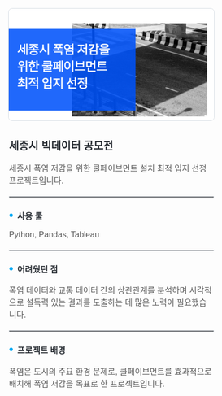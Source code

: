 <div style="font-family: Arial, sans-serif; margin-top: 30px;">

  <!-- 프로젝트 2 -->
  <div style="text-align: center; margin-bottom: 40px;">
    <img src="https://github.com/jinjin7766/Portfolio/blob/main/%EA%B3%B5%EB%AA%A8%EC%A0%84_%ED%91%9C%EC%A7%80.png" alt="Cool Pavement 프로젝트" style="width: 80%; height: auto; border-radius: 8px; border: 1px solid #d8dee4;">
    <div style="margin-top: 20px; text-align: left; width: 80%; margin-left: auto; margin-right: auto;">
      <h2 style="color: #282d33;">세종시 빅데이터 공모전</h2>
      <p style="font-size: 16px; color: #585858;">
        세종시 폭염 저감을 위한 쿨페이브먼트 설치 최적 입지 선정 프로젝트입니다.
      </p>
      <hr style="border: 1px solid #d8dee4; margin: 20px 0;">
      <h3 style="color: #282d33; margin-top: 20px;">
        <span style="color: #03A9F4; font-size: 24px; margin-right: 8px;">•</span>사용 툴
      </h3>
      <p style="font-size: 16px; color: #585858;">
        Python, Pandas, Tableau
      </p>
      <hr style="border: 1px solid #d8dee4; margin: 20px 0;">
      <h3 style="color: #282d33; margin-top: 20px;">
        <span style="color: #03A9F4; font-size: 24px; margin-right: 8px;">•</span>어려웠던 점
      </h3>
      <p style="font-size: 16px; color: #585858;">
        폭염 데이터와 교통 데이터 간의 상관관계를 분석하며 시각적으로 설득력 있는 결과를 도출하는 데 많은 노력이 필요했습니다.
      </p>
      <hr style="border: 1px solid #d8dee4; margin: 20px 0;">
      <h3 style="color: #282d33; margin-top: 20px;">
        <span style="color: #03A9F4; font-size: 24px; margin-right: 8px;">•</span>프로젝트 배경
      </h3>
      <p style="font-size: 16px; color: #585858;">
        폭염은 도시의 주요 환경 문제로, 쿨페이브먼트를 효과적으로 배치해 폭염 저감을 목표로 한 프로젝트입니다.
      </p>
    </div>
  </div>
</div>

